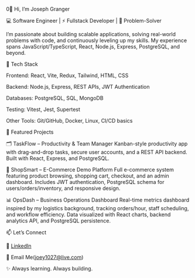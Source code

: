 0👋 Hi, I’m Joseph Granger

💻 Software Engineer | ⚡ Fullstack Developer | 🚀 Problem-Solver

I’m passionate about building scalable applications, solving real-world problems with code, and continuously leveling up my skills. My experience spans JavaScript/TypeScript, React, Node.js, Express, PostgreSQL, and beyond.

🔨 Tech Stack

Frontend: React, Vite, Redux, Tailwind, HTML, CSS

Backend: Node.js, Express, REST APIs, JWT Authentication

Databases: PostgreSQL, SQL, MongoDB

Testing: Vitest, Jest, Supertest

Other Tools: Git/GitHub, Docker, Linux, CI/CD basics

🚀 Featured Projects

🗂️ TaskFlow
 – Productivity & Team Manager
Kanban-style productivity app with drag-and-drop tasks, secure user accounts, and a REST API backend.
Built with React, Express, and PostgreSQL.

🛒 ShopSmart
 – E-Commerce Demo Platform
Full e-commerce system featuring product browsing, shopping cart, checkout, and an admin dashboard.
Includes JWT authentication, PostgreSQL schema for users/orders/inventory, and responsive design.

📊 OpsDash
 – Business Operations Dashboard
Real-time metrics dashboard inspired by my logistics background, tracking orders/hour, staff scheduling, and workflow efficiency.
Data visualized with React charts, backend analytics API, and PostgreSQL persistence.

📫 Let’s Connect

💼 [LinkedIn](https://www.linkedin.com/in/joepgranger/)

📧 Email Me(joey1027@live.com)

✨ Always learning. Always building.

